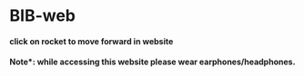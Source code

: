 # BIB-web
#### click on rocket to move forward in website
#### Note*: while accessing this website please wear earphones/headphones.
